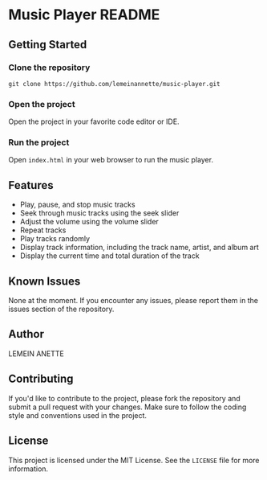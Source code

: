 Music Player README
==========================

Getting Started
---------------

### Clone the repository

`git clone https://github.com/lemeinannette/music-player.git`

### Open the project

Open the project in your favorite code editor or IDE.

### Run the project

Open `index.html` in your web browser to run the music player.

Features
------------

* Play, pause, and stop music tracks
* Seek through music tracks using the seek slider
* Adjust the volume using the volume slider
* Repeat tracks
* Play tracks randomly
* Display track information, including the track name, artist, and album art
* Display the current time and total duration of the track

Known Issues
----------------

None at the moment. If you encounter any issues, please report them in the issues section of the repository.

Author
-----
LEMEIN ANETTE

Contributing
--------------

If you'd like to contribute to the project, please fork the repository and submit a pull request with your changes. Make sure to follow the coding style and conventions used in the project.

License
---------

This project is licensed under the MIT License. See the `LICENSE` file for more information.